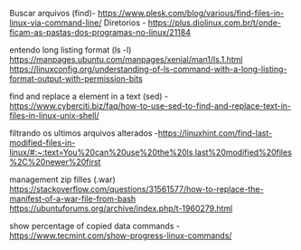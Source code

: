 

Buscar arquivos (find)- https://www.plesk.com/blog/various/find-files-in-linux-via-command-line/
Diretorios - https://plus.diolinux.com.br/t/onde-ficam-as-pastas-dos-programas-no-linux/21184

entendo long listing format (ls -l)
https://manpages.ubuntu.com/manpages/xenial/man1/ls.1.html
https://linuxconfig.org/understanding-of-ls-command-with-a-long-listing-format-output-with-permission-bits

find and replace a element in a text (sed) - https://www.cyberciti.biz/faq/how-to-use-sed-to-find-and-replace-text-in-files-in-linux-unix-shell/

filtrando os ultimos arquivos alterados -https://linuxhint.com/find-last-modified-files-in-linux/#:~:text=You%20can%20use%20the%20ls,last%20modified%20files%2C%20newer%20first

management zip filles (.war)
https://stackoverflow.com/questions/31561577/how-to-replace-the-manifest-of-a-war-file-from-bash
https://ubuntuforums.org/archive/index.php/t-1960279.html

show percentage of copied data commands - https://www.tecmint.com/show-progress-linux-commands/
